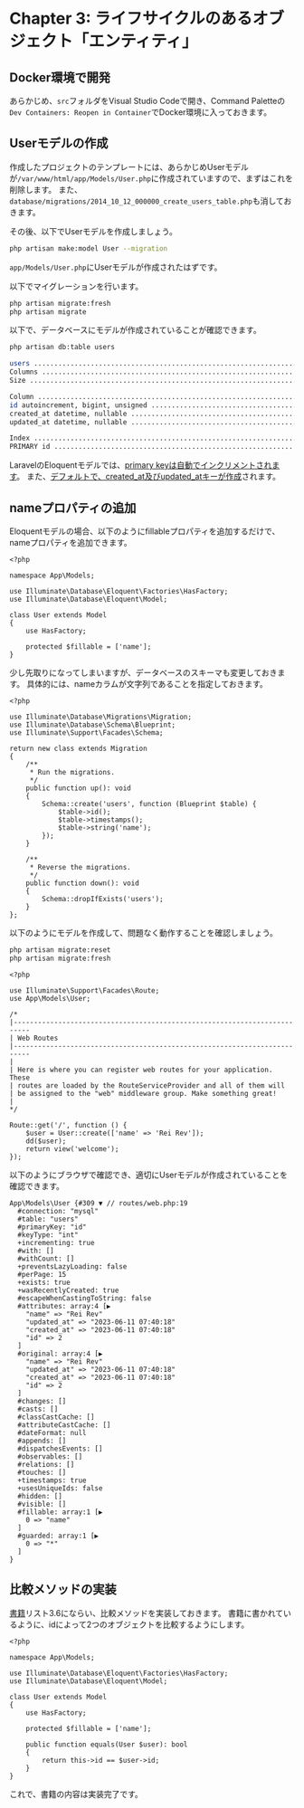 # Chapter 3: ライフサイクルのあるオブジェクト「エンティティ」

## Docker環境で開発

あらかじめ、`src`フォルダをVisual Studio Codeで開き、Command Paletteの`Dev Containers: Reopen in Container`でDocker環境に入っておきます。

## Userモデルの作成

作成したプロジェクトのテンプレートには、あらかじめUserモデルが`/var/www/html/app/Models/User.php`に作成されていますので、まずはこれを削除します。
また、`database/migrations/2014_10_12_000000_create_users_table.php`も消しておきます。

その後、以下でUserモデルを作成しましょう。

```bash
php artisan make:model User --migration
```

`app/Models/User.php`にUserモデルが作成されたはずです。

以下でマイグレーションを行います。

```bash
php artisan migrate:fresh
php artisan migrate
```

以下で、データベースにモデルが作成されていることが確認できます。

```bash
php artisan db:table users
```

```bash
users ...............................................................................................................................  
Columns ........................................................................................................................... 3  
Size ........................................................................................................................ 0.02MiB  

Column ......................................................................................................................... Type  
id autoincrement, bigint, unsigned ........................................................................................... bigint  
created_at datetime, nullable .............................................................................................. datetime  
updated_at datetime, nullable .............................................................................................. datetime  

Index ...............................................................................................................................  
PRIMARY id .......................................................................................................... unique, primary
```

LaravelのEloquentモデルでは、[primary keyは自動でインクリメントされます](https://laravel.com/docs/10.x/eloquent#primary-keys)。
また、[デフォルトで、created_at及びupdated_atキーが作成](https://laravel.com/docs/10.x/eloquent#timestamps)されます。

## nameプロパティの追加

Eloquentモデルの場合、以下のようにfillableプロパティを追加するだけで、nameプロパティを追加できます。

```php:app/Models/User.php
<?php

namespace App\Models;

use Illuminate\Database\Eloquent\Factories\HasFactory;
use Illuminate\Database\Eloquent\Model;

class User extends Model
{
    use HasFactory;

    protected $fillable = ['name'];
}

```

少し先取りになってしまいますが、データベースのスキーマも変更しておきます。
具体的には、nameカラムが文字列であることを指定しておきます。

```php:database/migrations/2023_06_11_071252_create_users_table.php
<?php

use Illuminate\Database\Migrations\Migration;
use Illuminate\Database\Schema\Blueprint;
use Illuminate\Support\Facades\Schema;

return new class extends Migration
{
    /**
     * Run the migrations.
     */
    public function up(): void
    {
        Schema::create('users', function (Blueprint $table) {
            $table->id();
            $table->timestamps();
            $table->string('name');
        });
    }

    /**
     * Reverse the migrations.
     */
    public function down(): void
    {
        Schema::dropIfExists('users');
    }
};

```

以下のようにモデルを作成して、問題なく動作することを確認しましょう。

```bash
php artisan migrate:reset
php artisan migrate:fresh
```

```php:routes/web.php
<?php

use Illuminate\Support\Facades\Route;
use App\Models\User;

/*
|--------------------------------------------------------------------------
| Web Routes
|--------------------------------------------------------------------------
|
| Here is where you can register web routes for your application. These
| routes are loaded by the RouteServiceProvider and all of them will
| be assigned to the "web" middleware group. Make something great!
|
*/

Route::get('/', function () {
    $user = User::create(['name' => 'Rei Rev']);
    dd($user);
    return view('welcome');
});

```

以下のようにブラウザで確認でき、適切にUserモデルが作成されていることを確認できます。

```browser
App\Models\User {#309 ▼ // routes/web.php:19
  #connection: "mysql"
  #table: "users"
  #primaryKey: "id"
  #keyType: "int"
  +incrementing: true
  #with: []
  #withCount: []
  +preventsLazyLoading: false
  #perPage: 15
  +exists: true
  +wasRecentlyCreated: true
  #escapeWhenCastingToString: false
  #attributes: array:4 [▶
    "name" => "Rei Rev"
    "updated_at" => "2023-06-11 07:40:18"
    "created_at" => "2023-06-11 07:40:18"
    "id" => 2
  ]
  #original: array:4 [▶
    "name" => "Rei Rev"
    "updated_at" => "2023-06-11 07:40:18"
    "created_at" => "2023-06-11 07:40:18"
    "id" => 2
  ]
  #changes: []
  #casts: []
  #classCastCache: []
  #attributeCastCache: []
  #dateFormat: null
  #appends: []
  #dispatchesEvents: []
  #observables: []
  #relations: []
  #touches: []
  +timestamps: true
  +usesUniqueIds: false
  #hidden: []
  #visible: []
  #fillable: array:1 [▶
    0 => "name"
  ]
  #guarded: array:1 [▶
    0 => "*"
  ]
}
```

## 比較メソッドの実装

[書籍](https://www.amazon.co.jp/%E3%83%89%E3%83%A1%E3%82%A4%E3%83%B3%E9%A7%86%E5%8B%95%E8%A8%AD%E8%A8%88%E5%85%A5%E9%96%80-%E3%83%9C%E3%83%88%E3%83%A0%E3%82%A2%E3%83%83%E3%83%97%E3%81%A7%E3%82%8F%E3%81%8B%E3%82%8B%EF%BC%81%E3%83%89%E3%83%A1%E3%82%A4%E3%83%B3%E9%A7%86%E5%8B%95%E8%A8%AD%E8%A8%88%E3%81%AE%E5%9F%BA%E6%9C%AC-%E6%88%90%E7%80%AC-%E5%85%81%E5%AE%A3-ebook/dp/B082WXZVPC?__mk_ja_JP=%E3%82%AB%E3%82%BF%E3%82%AB%E3%83%8A&crid=2SPIX3DU2EUW2&keywords=%E3%83%89%E3%83%A1%E3%82%A4%E3%83%B3%E9%A7%86%E5%8B%95%E8%A8%AD%E8%A8%88%E5%85%A5%E9%96%80&qid=1686451938&sprefix=%E3%83%89%E3%83%A1%E3%82%A4%E3%83%B3%E9%A7%86%E5%8B%95%E8%A8%AD%E8%A8%88%E3%81%AB%E3%82%85%E3%81%86%E3%82%82n%2Caps%2C700&sr=8-1&linkCode=ll1&tag=reirev0e-22&linkId=921753cd089b48613204b35f1d241358&language=ja_JP&ref_=as_li_ss_tl)リスト3.6にならい、比較メソッドを実装しておきます。
書籍に書かれているように、idによって2つのオブジェクトを比較するようにします。

```php:app/Models/User.php
<?php

namespace App\Models;

use Illuminate\Database\Eloquent\Factories\HasFactory;
use Illuminate\Database\Eloquent\Model;

class User extends Model
{
    use HasFactory;

    protected $fillable = ['name'];

    public function equals(User $user): bool
    {
        return this->id == $user->id;
    }
}
```

これで、書籍の内容は実装完了です。
